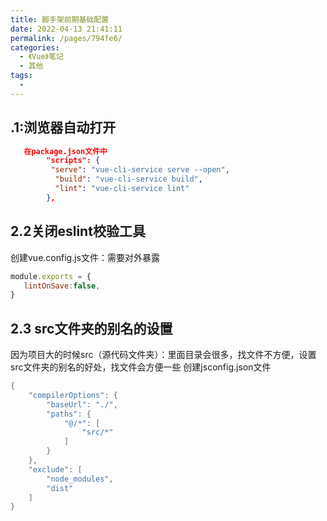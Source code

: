 ```yaml
---
title: 脚手架前期基础配置
date: 2022-04-13 21:41:11
permalink: /pages/794fe6/
categories:
  - 《Vue》笔记
  - 其他
tags:
  - 
---
```


## .1:浏览器自动打开  

```json
   在package.json文件中
        "scripts": {
         "serve": "vue-cli-service serve --open",
          "build": "vue-cli-service build",
          "lint": "vue-cli-service lint"
        },
```



## 2.2关闭eslint校验工具

创建vue.config.js文件：需要对外暴露

```javascript
module.exports = {
   lintOnSave:false,
}
```

## 2.3 src文件夹的别名的设置

因为项目大的时候src（源代码文件夹）：里面目录会很多，找文件不方便，设置src文件夹的别名的好处，找文件会方便一些
创建jsconfig.json文件

```java
{
    "compilerOptions": {
        "baseUrl": "./",
        "paths": {
            "@/*": [
                "src/*"
            ]
        }
    },
    "exclude": [
        "node_modules",
        "dist"
    ]
}
```
